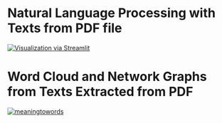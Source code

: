 # Natural Language Processing with Texts from PDF file


[![Visualization via Streamlit](https://static.streamlit.io/badges/streamlit_badge_black_white.svg)](https://nlplasermicrostructure-basic.streamlit.app/)


# Word Cloud and Network Graphs from Texts Extracted from PDF

[![meaningtowords](https://img.shields.io/badge/basicmodel-streamlit-red)](https://machinelearningseebeckcoefficientm1.streamlit.app/)
